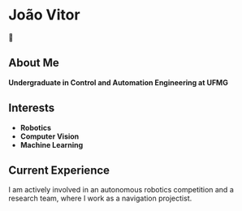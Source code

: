 # João Vitor
🤖
## About Me
**Undergraduate in Control and Automation Engineering at UFMG**

## Interests
- **Robotics** 
- **Computer Vision**
- **Machine Learning**

## Current Experience
I am actively involved in an autonomous robotics competition and a research team, where I work as a navigation projectist.

